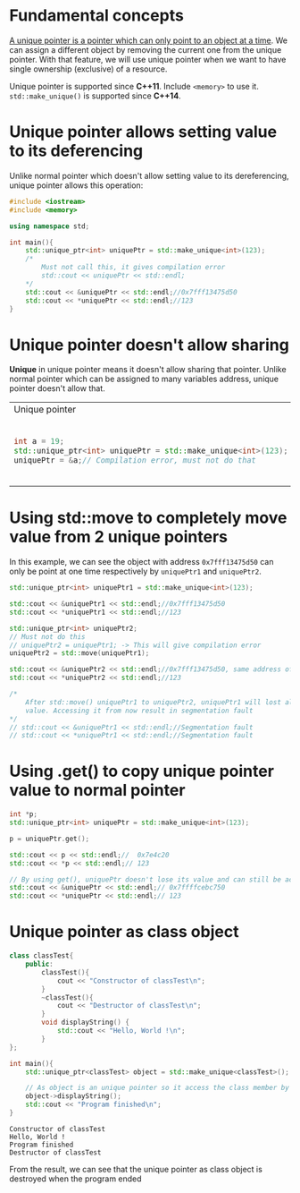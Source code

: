# Fundamental concepts

[A unique pointer is a pointer which can only point to an object at a time](Unique%20pointer.md#using-stdmove-to-completely-move-value-from-2-unique-pointers). We can assign a different object by removing the current one from the unique pointer. With that feature, we will use unique pointer when we want to have single ownership (exclusive) of a resource.

Unique pointer is supported since **C++11**. Include ``<memory>`` to use it. ``std::make_unique()`` is supported since **C++14**.

# Unique pointer allows setting value to its deferencing

Unlike normal pointer which doesn't allow setting value to its dereferencing, unique pointer allows this operation:

```cpp
#include <iostream>
#include <memory>

using namespace std;

int main(){
    std::unique_ptr<int> uniquePtr = std::make_unique<int>(123);
    /*
    	Must not call this, it gives compilation error
    	std::cout << uniquePtr << std::endl;
    */
    std::cout << &uniquePtr << std::endl;//0x7fff13475d50
    std::cout << *uniquePtr << std::endl;//123
}
```

# Unique pointer doesn't allow sharing

**Unique** in unique pointer means it doesn't allow sharing that pointer. Unlike normal pointer which can be assigned to many variables address, unique pointer doesn't allow that.

<table>
<tr>
<td> Unique pointer </td> <td> Normal pointer </td>
</tr>
<tr>
  <td> 

  ```cpp
  int a = 19;
  std::unique_ptr<int> uniquePtr = std::make_unique<int>(123);
  uniquePtr = &a;// Compilation error, must not do that
  ```

  </td>
  <td>

  ```c
  int a = 1, b = 2;
  int *p = &a;
  printf("variable value %d \n", *p); //1
  p = &b;
  printf("variable value %d \n", *p); //2
  ```
  </td>
</tr>
</table>

# Using std::move to completely move value from 2 unique pointers

In this example, we can see the object with address ``0x7fff13475d50`` can only be point at one time respectively by ``uniquePtr1`` and ``uniquePtr2``.
	
```cpp
std::unique_ptr<int> uniquePtr1 = std::make_unique<int>(123);

std::cout << &uniquePtr1 << std::endl;//0x7fff13475d50
std::cout << *uniquePtr1 << std::endl;//123

std::unique_ptr<int> uniquePtr2;
// Must not do this
// uniquePtr2 = uniquePtr1; -> This will give compilation error
uniquePtr2 = std::move(uniquePtr1);

std::cout << &uniquePtr2 << std::endl;//0x7fff13475d50, same address of uniquePtr1
std::cout << *uniquePtr2 << std::endl;//123

/*
	After std::move() uniquePtr1 to uniquePtr2, uniquePtr1 will lost all of its 
	value. Accessing it from now result in segmentation fault
*/
// std::cout << &uniquePtr1 << std::endl;//Segmentation fault
// std::cout << *uniquePtr1 << std::endl;//Segmentation fault
```
# Using .get() to copy unique pointer value to normal pointer
```cpp
int *p;
std::unique_ptr<int> uniquePtr = std::make_unique<int>(123);

p = uniquePtr.get();

std::cout << p << std::endl;//  0x7e4c20
std::cout << *p << std::endl;// 123

// By using get(), uniquePtr doesn't lose its value and can still be access normally
std::cout << &uniquePtr << std::endl;// 0x7ffffcebc750
std::cout << *uniquePtr << std::endl;// 123
```
# Unique pointer as class object

```cpp
class classTest{
	public:
        classTest(){
			cout << "Constructor of classTest\n";
		}
        ~classTest(){
			cout << "Destructor of classTest\n";
		}
        void displayString() {
            std::cout << "Hello, World !\n";
        }
};

int main(){
    std::unique_ptr<classTest> object = std::make_unique<classTest>();

    // As object is an unique pointer so it access the class member by ->
    object->displayString();
	std::cout << "Program finished\n";
}
```
```
Constructor of classTest
Hello, World !
Program finished
Destructor of classTest
```
From the result, we can see that the unique pointer as class object is destroyed when the program ended
